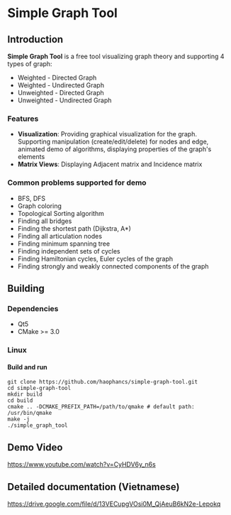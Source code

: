 # Simple Graph Tool
## Introduction 
**Simple Graph Tool** is a free tool visualizing graph theory and supporting 4 types of graph:
- Weighted - Directed Graph
- Weighted - Undirected Graph
- Unweighted - Directed Graph
- Unweighted - Undirected Graph
### Features
- **Visualization**: Providing graphical visualization for the graph. Supporting manipulation (create/edit/delete) for nodes and edge, animated demo of algorithms, displaying properties of the graph's elements
- **Matrix Views**: Displaying Adjacent matrix and Incidence matrix
### Common problems supported for demo
- BFS, DFS
- Graph coloring
- Topological Sorting algorithm
- Finding all bridges
- Finding the shortest path (Dijkstra, A*)
- Finding all articulation nodes
- Finding minimum spanning tree
- Finding independent sets of cycles
- Finding Hamiltonian cycles, Euler cycles of the graph
- Finding strongly and weakly connected components of the graph
## Building
### Dependencies
- Qt5
- CMake >= 3.0
### Linux
#### Build and run
```
git clone https://github.com/haophancs/simple-graph-tool.git
cd simple-graph-tool
mkdir build
cd build
cmake .. -DCMAKE_PREFIX_PATH=/path/to/qmake # default path: /usr/bin/qmake
make -j
./simple_graph_tool
```
## Demo Video
https://www.youtube.com/watch?v=CyHDV6y_n6s

## Detailed documentation (Vietnamese)
https://drive.google.com/file/d/13VECupgVOsi0M_QjAeuB6kN2e-Lepokq

